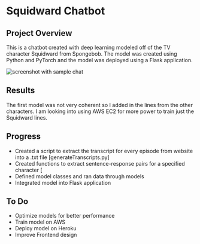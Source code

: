 # Squidward Chatbot

## Project Overview
This is a chatbot created with deep learning modeled off of the TV character Squidward from Spongebob. The model was created using Python and PyTorch and the model was deployed using a Flask application.

<img src="https://github.com/hmsmith5/squidward-chatbot/blob/master/screenshot1.PNG?raw=true" alt="screenshot with sample chat">

## Results
The first model was not very coherent so I added in the lines from the other characters. I am looking into using AWS EC2 for more power to train just the Squidward lines.

## Progress
 - Created a script to extract the transcript for every episode from website into a .txt file [generateTranscripts.py]
 - Created functions to extract sentence-response pairs for a specified character [
 - Defined model classes and ran data through models
 - Integrated model into Flask application

## To Do
 - Optimize models for better performance
 - Train model on AWS 
 - Deploy model on Heroku
 - Improve Frontend design
